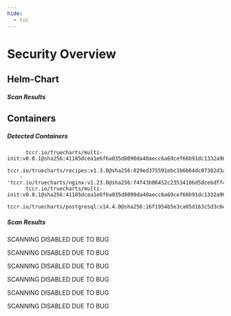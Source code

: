 ```yaml
---
hide:
  - toc
---
```


# Security Overview

<link href="https://truecharts.org/_static/trivy.css" type="text/css" rel="stylesheet" />

## Helm-Chart

##### Scan Results


## Containers

##### Detected Containers

          tccr.io/truecharts/multi-init:v0.0.1@sha256:41185dcea1e6f6a035d8090da40aecc6a69cef66b91dc1332a90c9d22861d367
          tccr.io/truecharts/recipes:v1.3.0@sha256:029ed375591ebc1b6b64dc07302d3a65c95b01bda7580549862cbd709b3d41fd
        - 'tccr.io/truecharts/nginx:v1.23.0@sha256:f4f43b06452c23534106d5dcebdff45fc7737ad360c6b84dda801d55d25548ea'
          tccr.io/truecharts/multi-init:v0.0.1@sha256:41185dcea1e6f6a035d8090da40aecc6a69cef66b91dc1332a90c9d22861d367
          tccr.io/truecharts/postgresql:v14.4.0@sha256:16f1954b5e3ca05d163c5d3c6edda0ec4e687cdd524133241df639f4423946dc

##### Scan Results

SCANNING DISABLED DUE TO BUG

SCANNING DISABLED DUE TO BUG

SCANNING DISABLED DUE TO BUG

SCANNING DISABLED DUE TO BUG

SCANNING DISABLED DUE TO BUG

SCANNING DISABLED DUE TO BUG
